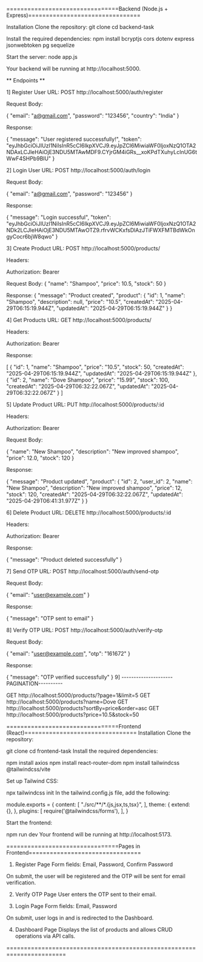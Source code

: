 ================================Backend (Node.js + Express)================================

Installation
Clone the repository:
git clone <your-backend-repo-url>
cd backend-task

Install the required dependencies:
npm install bcryptjs cors dotenv express jsonwebtoken pg sequelize

Start the server:
node app.js

Your backend will be running at http://localhost:5000.

** Endpoints **

1] Register User
URL: POST http://localhost:5000/auth/register

Request Body:

{
  "email": "a@gmail.com",
  "password": "123456",
  "country": "India"
}

Response:

{
  "message": "User registered successfully!",
  "token": "eyJhbGciOiJIUzI1NiIsInR5cCI6IkpXVCJ9.eyJpZCI6MiwiaWF0IjoxNzQ1OTA2NDAxLCJleHAiOjE3NDU5MTAwMDF9.CYjrGM4iGRs__xoKPdTXuhyLcInUG6tWwF4SHPb9BlU"
}

2] Login User
URL: POST http://localhost:5000/auth/login

Request Body:

{
  "email": "a@gmail.com",
  "password": "123456"
}

Response:

{
  "message": "Login successful",
  "token": "eyJhbGciOiJIUzI1NiIsInR5cCI6IkpXVCJ9.eyJpZCI6MiwiaWF0IjoxNzQ1OTA2NDk2LCJleHAiOjE3NDU5MTAwOTZ9.rfrvWCKxfsDlAzJTiFWXFMTBdWkOngyCocr6bjW8qwo"
}

3] Create Product
URL: POST http://localhost:5000/products/

Headers:

Authorization: Bearer <Your-JWT-Token>

Request Body:
{
  "name": "Shampoo",
  "price": 10.5,
  "stock": 50
}

Response:
{
  "message": "Product created",
  "product": {
    "id": 1,
    "name": "Shampoo",
    "description": null,
    "price": "10.5",
    "createdAt": "2025-04-29T06:15:19.944Z",
    "updatedAt": "2025-04-29T06:15:19.944Z"
  }
}

4] Get Products
URL: GET http://localhost:5000/products/

Headers:

Authorization: Bearer <Your-JWT-Token>

Response:

[
  {
    "id": 1,
    "name": "Shampoo",
    "price": "10.5",
    "stock": 50,
    "createdAt": "2025-04-29T06:15:19.944Z",
    "updatedAt": "2025-04-29T06:15:19.944Z"
  },
  {
    "id": 2,
    "name": "Dove Shampoo",
    "price": "15.99",
    "stock": 100,
    "createdAt": "2025-04-29T06:32:22.067Z",
    "updatedAt": "2025-04-29T06:32:22.067Z"
  }
]

5] Update Product
URL: PUT http://localhost:5000/products/:id

Headers:

Authorization: Bearer <Your-JWT-Token>

Request Body:

{
  "name": "New Shampoo",
  "description": "New improved shampoo",
  "price": 12.0,
  "stock": 120
}

Response:

{
  "message": "Product updated",
  "product": {
    "id": 2,
    "user_id": 2,
    "name": "New Shampoo",
    "description": "New improved shampoo",
    "price": 12,
    "stock": 120,
    "createdAt": "2025-04-29T06:32:22.067Z",
    "updatedAt": "2025-04-29T06:41:31.977Z"
  }
}

6] Delete Product
URL: DELETE http://localhost:5000/products/:id

Headers:

Authorization: Bearer <Your-JWT-Token>

Response:

{
  "message": "Product deleted successfully"
}

7] Send OTP
URL: POST http://localhost:5000/auth/send-otp

Request Body:

{
  "email": "user@example.com"
}

Response:

{
  "message": "OTP sent to email"
}

8] Verify OTP
URL: POST http://localhost:5000/auth/verify-otp

Request Body:

{
  "email": "user@example.com",
  "otp": "161672"
}

Response:

{
  "message": "OTP verified successfully"
}
9] ---------------------PAGINATION----------

GET http://localhost:5000/products/?page=1&limit=5
GET http://localhost:5000/products?name=Dove
GET http://localhost:5000/products?sortBy=price&order=asc
GET http://localhost:5000/products?price=10.5&stock=50

================================Frontend (React)================================
Installation
Clone the repository:

git clone <your-frontend-repo-url>
cd frontend-task
Install the required dependencies:

npm install axios
npm install react-router-dom
npm install tailwindcss @tailwindcss/vite

Set up Tailwind CSS:

npx tailwindcss init
In the tailwind.config.js file, add the following:

module.exports = {
  content: [
    "./src/**/*.{js,jsx,ts,tsx}",
  ],
  theme: {
    extend: {},
  },
  plugins: [
    require('@tailwindcss/forms'),
  ],
}

Start the frontend:

npm run dev
Your frontend will be running at http://localhost:5173.

================================Pages in Frontend================================
1. Register Page
Form fields: Email, Password, Confirm Password

On submit, the user will be registered and the OTP will be sent for email verification.

2. Verify OTP Page
User enters the OTP sent to their email.

3. Login Page
Form fields: Email, Password

On submit, user logs in and is redirected to the Dashboard.

4. Dashboard Page
Displays the list of products and allows CRUD operations via API calls.

=======================================================================
